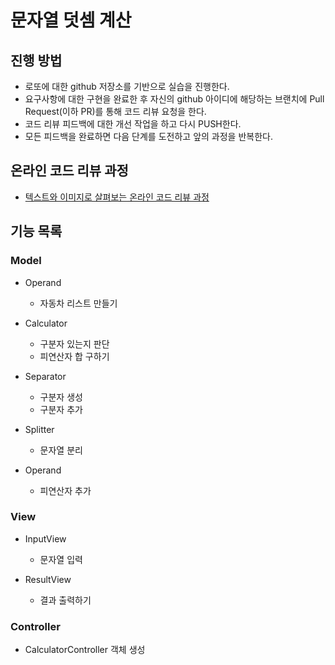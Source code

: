 # 문자열 덧셈 계산
## 진행 방법
* 로또에 대한 github 저장소를 기반으로 실습을 진행한다.
* 요구사항에 대한 구현을 완료한 후 자신의 github 아이디에 해당하는 브랜치에 Pull Request(이하 PR)를 통해 코드 리뷰 요청을 한다.
* 코드 리뷰 피드백에 대한 개선 작업을 하고 다시 PUSH한다.
* 모든 피드백을 완료하면 다음 단계를 도전하고 앞의 과정을 반복한다.

## 온라인 코드 리뷰 과정
* [텍스트와 이미지로 살펴보는 온라인 코드 리뷰 과정](https://github.com/next-step/nextstep-docs/tree/master/codereview)

## 기능 목록

### Model

- Operand
  - 자동차 리스트 만들기

- Calculator
  - 구분자 있는지 판단
  - 피연산자 합 구하기
  
- Separator  
  - 구분자 생성
  - 구분자 추가 
  
- Splitter
  - 문자열 분리

- Operand
  - 피연산자 추가

### View
- InputView
  - 문자열 입력

- ResultView
  - 결과 출력하기

### Controller
- CalculatorController 객체 생성

